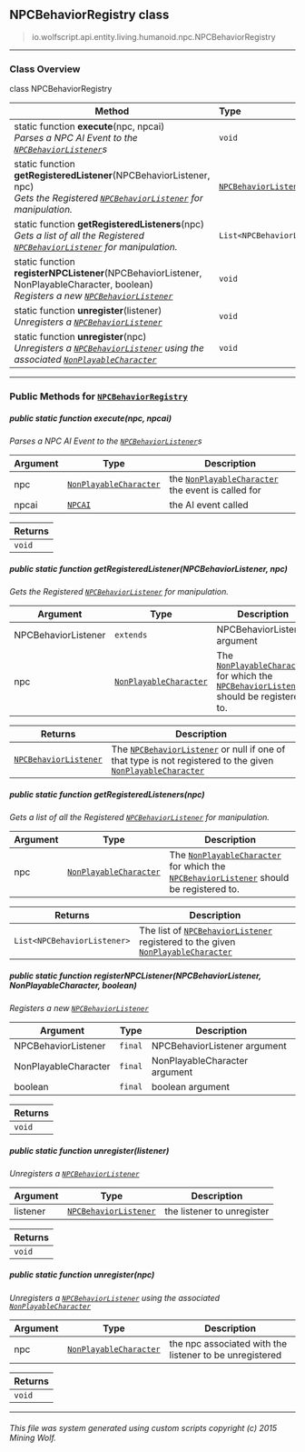 ## NPCBehaviorRegistry __class__

>io.wolfscript.api.entity.living.humanoid.npc.NPCBehaviorRegistry

---

### Class Overview

class NPCBehaviorRegistry

Method | Type   
--- | :--- 
static function __execute__(npc, npcai) <br> _Parses a NPC AI Event to the [`NPCBehaviorListener`](NPCBehaviorListener.md)s_ | `void`
static function __getRegisteredListener__(NPCBehaviorListener, npc) <br> _Gets the Registered [`NPCBehaviorListener`](NPCBehaviorListener.md) for manipulation._ | [`NPCBehaviorListener`](NPCBehaviorListener.md)
static function __getRegisteredListeners__(npc) <br> _Gets a list of all the Registered [`NPCBehaviorListener`](NPCBehaviorListener.md) for manipulation._ | `List<NPCBehaviorListener>`
static function __registerNPCListener__(NPCBehaviorListener, NonPlayableCharacter, boolean) <br> _Registers a new [`NPCBehaviorListener`](NPCBehaviorListener.md)_ | `void`
static function __unregister__(listener) <br> _Unregisters a [`NPCBehaviorListener`](NPCBehaviorListener.md)_ | `void`
static function __unregister__(npc) <br> _Unregisters a [`NPCBehaviorListener`](NPCBehaviorListener.md) using the associated [`NonPlayableCharacter`](../NonPlayableCharacter.md)_ | `void`



---


### Public Methods for [`NPCBehaviorRegistry`](NPCBehaviorRegistry.md)

##### <a id='execute'></a>public static function __execute__(npc, npcai)

_Parses a NPC AI Event to the [`NPCBehaviorListener`](NPCBehaviorListener.md)s_

Argument | Type | Description  
--- | --- | --- 
npc | [`NonPlayableCharacter`](../NonPlayableCharacter.md) | the [`NonPlayableCharacter`](../NonPlayableCharacter.md) the event is called for
npcai | [`NPCAI`](ai/NPCAI.md) | the AI event called

Returns | 
--- | 
`void` |


##### <a id='getregisteredlistener'></a>public static function __getRegisteredListener__(NPCBehaviorListener, npc)

_Gets the Registered [`NPCBehaviorListener`](NPCBehaviorListener.md) for manipulation._

Argument | Type | Description  
--- | --- | --- 
NPCBehaviorListener | `extends` | NPCBehaviorListener argument
npc | [`NonPlayableCharacter`](../NonPlayableCharacter.md) | The [`NonPlayableCharacter`](../NonPlayableCharacter.md) for which the [`NPCBehaviorListener`](NPCBehaviorListener.md) should be registered to.

Returns | Description
--- | --- 
[`NPCBehaviorListener`](NPCBehaviorListener.md) | The [`NPCBehaviorListener`](NPCBehaviorListener.md)  or null if one of that type is not registered to the given [`NonPlayableCharacter`](../NonPlayableCharacter.md)


##### <a id='getregisteredlisteners'></a>public static function __getRegisteredListeners__(npc)

_Gets a list of all the Registered [`NPCBehaviorListener`](NPCBehaviorListener.md) for manipulation._

Argument | Type | Description  
--- | --- | --- 
npc | [`NonPlayableCharacter`](../NonPlayableCharacter.md) | The [`NonPlayableCharacter`](../NonPlayableCharacter.md) for which the [`NPCBehaviorListener`](NPCBehaviorListener.md) should be registered to.

Returns | Description
--- | --- 
`List<NPCBehaviorListener>` | The list of [`NPCBehaviorListener`](NPCBehaviorListener.md) registered to the given [`NonPlayableCharacter`](../NonPlayableCharacter.md)


##### <a id='registernpclistener'></a>public static function __registerNPCListener__(NPCBehaviorListener, NonPlayableCharacter, boolean)

_Registers a new [`NPCBehaviorListener`](NPCBehaviorListener.md)_

Argument | Type | Description  
--- | --- | --- 
NPCBehaviorListener | `final` | NPCBehaviorListener argument
NonPlayableCharacter | `final` | NonPlayableCharacter argument
boolean | `final` | boolean argument

Returns | 
--- | 
`void` |


##### <a id='unregister'></a>public static function __unregister__(listener)

_Unregisters a [`NPCBehaviorListener`](NPCBehaviorListener.md)_

Argument | Type | Description  
--- | --- | --- 
listener | [`NPCBehaviorListener`](NPCBehaviorListener.md) | the listener to unregister

Returns | 
--- | 
`void` |


##### <a id='unregister'></a>public static function __unregister__(npc)

_Unregisters a [`NPCBehaviorListener`](NPCBehaviorListener.md) using the associated [`NonPlayableCharacter`](../NonPlayableCharacter.md)_

Argument | Type | Description  
--- | --- | --- 
npc | [`NonPlayableCharacter`](../NonPlayableCharacter.md) | the npc associated with the listener to be unregistered

Returns | 
--- | 
`void` |


---


###### This file was system generated using custom scripts copyright (c) 2015 Mining Wolf.
	

